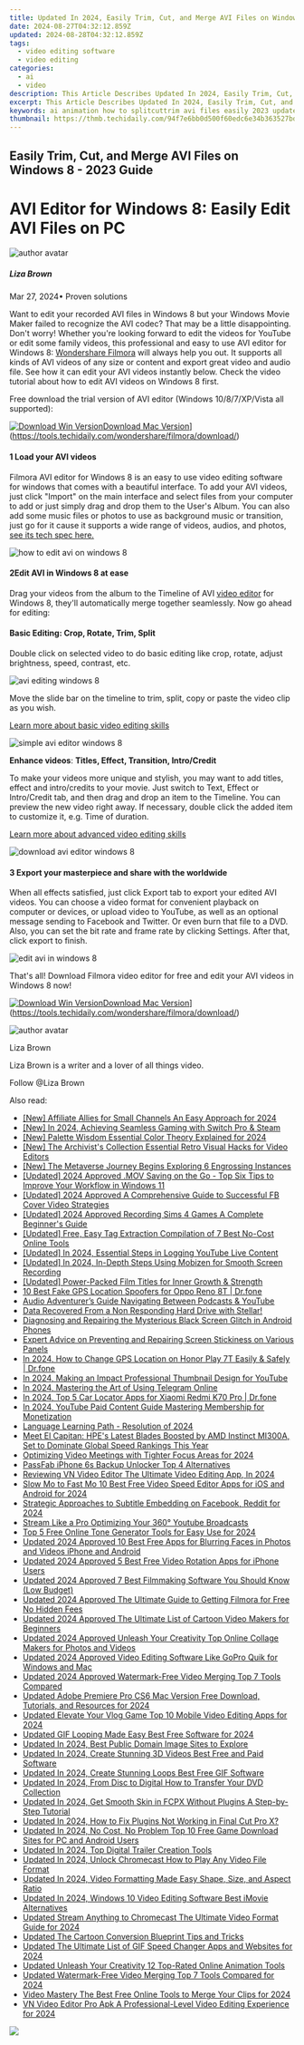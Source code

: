 ```yaml
---
title: Updated In 2024, Easily Trim, Cut, and Merge AVI Files on Windows 8 - 2023 Guide
date: 2024-08-27T04:32:12.859Z
updated: 2024-08-28T04:32:12.859Z
tags: 
  - video editing software
  - video editing
categories: 
  - ai
  - video
description: This Article Describes Updated In 2024, Easily Trim, Cut, and Merge AVI Files on Windows 8 - 2023 Guide
excerpt: This Article Describes Updated In 2024, Easily Trim, Cut, and Merge AVI Files on Windows 8 - 2023 Guide
keywords: ai animation how to splitcuttrim avi files easily 2023 update,avi editor for windows 8 easily edit avi files on pc 2023 update,easily edit avi files on your windows 8 pc a beginners guide,how to splitcuttrim avi files easily 2023 update,mastering avi file editing easy ways to trim cut and split videos 2023 update,easily trim cut and merge avi files on windows 8 2023 guide,ai animation avi editor for windows 8 easily edit avi files on pc 2023 update
thumbnail: https://thmb.techidaily.com/94f7e6bb0d500f60edc6e34b363527bd47bbfffa481cdc60b824492075830e06.jpg
---
```


## Easily Trim, Cut, and Merge AVI Files on Windows 8 - 2023 Guide

# AVI Editor for Windows 8: Easily Edit AVI Files on PC

![author avatar](https://lh5.googleusercontent.com/-AIMmjowaFs4/AAAAAAAAAAI/AAAAAAAAABc/Y5UmwDaI7HU/s250-c-k/photo.jpg)

##### Liza Brown

 Mar 27, 2024• Proven solutions

 Want to edit your recorded AVI files in Windows 8 but your Windows Movie Maker failed to recognize the AVI codec? That may be a little disappointing. Don't worry! Whether you're looking forward to edit the videos for YouTube or edit some family videos, this professional and easy to use AVI editor for Windows 8: [Wondershare Filmora](https://tools.techidaily.com/wondershare/filmora/download/) will always help you out. It supports all kinds of AVI videos of any size or content and export great video and audio file. See how it can edit your AVI videos instantly below. Check the video tutorial about how to edit AVI videos on Windows 8 first.

 Free download the trial version of AVI editor (Windows 10/8/7/XP/Vista all supported):

[![Download Win Version](https://images.wondershare.com/filmora/guide/download-btn-win.jpg)](https://tools.techidaily.com/wondershare/filmora/download/)[Download Mac Version](https://images.wondershare.com/filmora/guide/download-btn-mac.jpg)](https://tools.techidaily.com/wondershare/filmora/download/)

#### 1 Load your AVI videos

 Filmora AVI editor for Windows 8 is an easy to use video editing software for windows that comes with a beautiful interface. To add your AVI videos, just click "Import" on the main interface and select files from your computer to add or just simply drag and drop them to the User's Album. You can also add some music files or photos to use as background music or transition, just go for it cause it supports a wide range of videos, audios, and photos, [see its tech spec here.](https://tools.techidaily.com/wondershare/filmora/download/)

![how to edit avi on windows 8](https://images.wondershare.com/images/multimedia/video-editor/video-editor-main-interface.jpg)

#### 2Edit AVI in Windows 8 at ease

 Drag your videos from the album to the Timeline of AVI [video editor](https://tools.techidaily.com/wondershare/filmora/download/) for Windows 8, they'll automatically merge together seamlessly. Now go ahead for editing:

#### Basic Editing: Crop, Rotate, Trim, Split

 Double click on selected video to do basic editing like crop, rotate, adjust brightness, speed, contrast, etc.

![avi editing windows 8 ](https://images.wondershare.com/images/multimedia/video-editor/video-editor-video-audio-editing.jpg)

 Move the slide bar on the timeline to trim, split, copy or paste the video clip as you wish.

[Learn more about basic video editing skills](https://tools.techidaily.com/wondershare/filmora/download/)

![simple avi editor windows 8](https://images.wondershare.com/images/multimedia/video-editor/video-editor-split-trim.jpg)

**Enhance videos**: **Titles, Effect, Transition, Intro/Credit**

 To make your videos more unique and stylish, you may want to add titles, effect and intro/credits to your movie. Just switch to Text, Effect or Intro/Credit tab, and then drag and drop an item to the Timeline. You can preview the new video right away. If necessary, double click the added item to customize it, e.g. Time of duration.

[Learn more about advanced video editing skills](https://tools.techidaily.com/wondershare/filmora/download/)

![download avi editor windows 8](https://images.wondershare.com/images/multimedia/video-editor/video-editor-title-effect-intro.jpg)

#### 3 Export your masterpiece and share with the worldwide

 When all effects satisfied, just click Export tab to export your edited AVI videos. You can choose a video format for convenient playback on computer or devices, or upload video to YouTube, as well as an optional message sending to Facebook and Twitter. Or even burn that file to a DVD. Also, you can set the bit rate and frame rate by clicking Settings. After that, click export to finish.

![edit avi in windows 8](https://images.wondershare.com/filmora/article-images/export-output.jpg)

 That's all! Download Filmora video editor for free and edit your AVI videos in Windows 8 now!

[![Download Win Version](https://images.wondershare.com/filmora/guide/download-btn-win.jpg)](https://tools.techidaily.com/wondershare/filmora/download/)[Download Mac Version](https://images.wondershare.com/filmora/guide/download-btn-mac.jpg)](https://tools.techidaily.com/wondershare/filmora/download/)

![author avatar](https://lh5.googleusercontent.com/-AIMmjowaFs4/AAAAAAAAAAI/AAAAAAAAABc/Y5UmwDaI7HU/s250-c-k/photo.jpg)

Liza Brown

Liza Brown is a writer and a lover of all things video.

Follow @Liza Brown

<span class="atpl-alsoreadstyle">Also read:</span>
<div><ul>
<li><a href="https://eaxpv-info.techidaily.com/new-affiliate-allies-for-small-channels-an-easy-approach-for-2024/"><u>[New] Affiliate Allies for Small Channels  An Easy Approach for 2024</u></a></li>
<li><a href="https://remote-screen-capture.techidaily.com/new-in-2024-achieving-seamless-gaming-with-switch-pro-and-steam/"><u>[New] In 2024, Achieving Seamless Gaming with Switch Pro & Steam</u></a></li>
<li><a href="https://vp-tips.techidaily.com/new-palette-wisdom-essential-color-theory-explained-for-2024/"><u>[New] Palette Wisdom  Essential Color Theory Explained for 2024</u></a></li>
<li><a href="https://some-approaches.techidaily.com/new-the-archivists-collection-essential-retro-visual-hacks-for-video-editors/"><u>[New] The Archivist's Collection  Essential Retro Visual Hacks for Video Editors</u></a></li>
<li><a href="https://some-skills.techidaily.com/new-the-metaverse-journey-begins-exploring-6-engrossing-instances/"><u>[New] The Metaverse Journey Begins  Exploring 6 Engrossing Instances</u></a></li>
<li><a href="https://video-screen-grab.techidaily.com/updated-2024-approved-mov-saving-on-the-go-top-six-tips-to-improve-your-workflow-in-windows-11/"><u>[Updated] 2024 Approved  .MOV Saving on the Go - Top Six Tips to Improve Your Workflow in Windows 11</u></a></li>
<li><a href="https://facebook-clips.techidaily.com/updated-2024-approved-a-comprehensive-guide-to-successful-fb-cover-video-strategies/"><u>[Updated] 2024 Approved  A Comprehensive Guide to Successful FB Cover Video Strategies</u></a></li>
<li><a href="https://screen-activity-recording.techidaily.com/updated-2024-approved-recording-sims-4-games-a-complete-beginners-guide/"><u>[Updated] 2024 Approved  Recording Sims 4 Games  A Complete Beginner's Guide</u></a></li>
<li><a href="https://facebook-video-share.techidaily.com/updated-free-easy-tag-extraction-compilation-of-7-best-no-cost-online-tools/"><u>[Updated] Free, Easy Tag Extraction  Compilation of 7 Best No-Cost Online Tools</u></a></li>
<li><a href="https://screen-video-capture.techidaily.com/updated-in-2024-essential-steps-in-logging-youtube-live-content/"><u>[Updated] In 2024, Essential Steps in Logging YouTube Live Content</u></a></li>
<li><a href="https://screen-activity-recording.techidaily.com/updated-in-2024-in-depth-steps-using-mobizen-for-smooth-screen-recording/"><u>[Updated] In 2024, In-Depth Steps  Using Mobizen for Smooth Screen Recording</u></a></li>
<li><a href="https://extra-skills.techidaily.com/updated-power-packed-film-titles-for-inner-growth-and-strength/"><u>[Updated] Power-Packed Film Titles for Inner Growth & Strength</u></a></li>
<li><a href="https://location-fake.techidaily.com/10-best-fake-gps-location-spoofers-for-oppo-reno-8t-drfone-by-drfone-virtual-android/"><u>10 Best Fake GPS Location Spoofers for Oppo Reno 8T | Dr.fone</u></a></li>
<li><a href="https://fox-friendly.techidaily.com/audio-adventurers-guide-navigating-between-podcasts-and-youtube/"><u>Audio Adventurer’s Guide  Navigating Between Podcasts & YouTube</u></a></li>
<li><a href="https://data-wizards.techidaily.com/data-recovered-from-a-non-responding-hard-drive-with-stellar/"><u>Data Recovered From a Non Responding Hard Drive with Stellar!</u></a></li>
<li><a href="https://technical-tips.techidaily.com/diagnosing-and-repairing-the-mysterious-black-screen-glitch-in-android-phones/"><u>Diagnosing and Repairing the Mysterious Black Screen Glitch in Android Phones</u></a></li>
<li><a href="https://tech-recovery.techidaily.com/expert-advice-on-preventing-and-repairing-screen-stickiness-on-various-panels/"><u>Expert Advice on Preventing and Repairing Screen Stickiness on Various Panels</u></a></li>
<li><a href="https://review-topics.techidaily.com/in-2024-how-to-change-gps-location-on-honor-play-7t-easily-and-safely-drfone-by-drfone-virtual-android/"><u>In 2024, How to Change GPS Location on Honor Play 7T Easily & Safely | Dr.fone</u></a></li>
<li><a href="https://youtube-stream.techidaily.com/in-2024-making-an-impact-professional-thumbnail-design-for-youtube/"><u>In 2024, Making an Impact  Professional Thumbnail Design for YouTube</u></a></li>
<li><a href="https://extra-support.techidaily.com/in-2024-mastering-the-art-of-using-telegram-online/"><u>In 2024, Mastering the Art of Using Telegram Online</u></a></li>
<li><a href="https://android-location-track.techidaily.com/in-2024-top-5-car-locator-apps-for-xiaomi-redmi-k70-pro-drfone-by-drfone-virtual-android/"><u>In 2024, Top 5 Car Locator Apps for Xiaomi Redmi K70 Pro | Dr.fone</u></a></li>
<li><a href="https://youtube-web.techidaily.com/24-youtube-paid-content-guide-mastering-membership-for-monetization/"><u>In 2024, YouTube Paid Content Guide  Mastering Membership for Monetization</u></a></li>
<li><a href="https://mondly-stories.techidaily.com/language-learning-path-resolution-of-2024/"><u>Language Learning Path - Resolution of 2024</u></a></li>
<li><a href="https://ai-video-apps.techidaily.com/meet-el-capitan-hpes-latest-blades-boosted-by-amd-instinct-mi300a-set-to-dominate-global-speed-rankings-this-year/"><u>Meet El Capitan: HPE's Latest Blades Boosted by AMD Instinct MI300A, Set to Dominate Global Speed Rankings This Year</u></a></li>
<li><a href="https://extra-guidance.techidaily.com/optimizing-video-meetings-with-tighter-focus-areas-for-2024/"><u>Optimizing Video Meetings with Tighter Focus Areas for 2024</u></a></li>
<li><a href="https://ios-unlock.techidaily.com/passfab-iphone-6s-backup-unlocker-top-4-alternatives-by-drfone-ios/"><u>PassFab iPhone 6s Backup Unlocker Top 4 Alternatives</u></a></li>
<li><a href="https://ai-video-apps.techidaily.com/reviewing-vn-video-editor-the-ultimate-video-editing-app-in-2024/"><u>Reviewing VN Video Editor The Ultimate Video Editing App, In 2024</u></a></li>
<li><a href="https://ai-video-apps.techidaily.com/slow-mo-to-fast-mo-10-best-free-video-speed-editor-apps-for-ios-and-android-for-2024/"><u>Slow Mo to Fast Mo 10 Best Free Video Speed Editor Apps for iOS and Android for 2024</u></a></li>
<li><a href="https://extra-support.techidaily.com/strategic-approaches-to-subtitle-embedding-on-facebook-reddit-for-2024/"><u>Strategic Approaches to Subtitle Embedding on Facebook, Reddit for 2024</u></a></li>
<li><a href="https://youtube-zero.techidaily.com/m-like-a-pro-optimizing-your-360-youtube-broadcasts/"><u>Stream Like a Pro  Optimizing Your 360° Youtube Broadcasts</u></a></li>
<li><a href="https://ai-video-apps.techidaily.com/top-5-free-online-tone-generator-tools-for-easy-use-for-2024/"><u>Top 5 Free Online Tone Generator Tools for Easy Use for 2024</u></a></li>
<li><a href="https://ai-video-apps.techidaily.com/updated-2024-approved-10-best-free-apps-for-blurring-faces-in-photos-and-videos-iphone-and-android/"><u>Updated 2024 Approved 10 Best Free Apps for Blurring Faces in Photos and Videos iPhone and Android</u></a></li>
<li><a href="https://ai-video-apps.techidaily.com/updated-2024-approved-5-best-free-video-rotation-apps-for-iphone-users/"><u>Updated 2024 Approved 5 Best Free Video Rotation Apps for iPhone Users</u></a></li>
<li><a href="https://ai-video-apps.techidaily.com/updated-2024-approved-7-best-filmmaking-software-you-should-know-low-budget/"><u>Updated 2024 Approved 7 Best Filmmaking Software You Should Know (Low Budget)</u></a></li>
<li><a href="https://ai-video-apps.techidaily.com/updated-2024-approved-the-ultimate-guide-to-getting-filmora-for-free-no-hidden-fees/"><u>Updated 2024 Approved The Ultimate Guide to Getting Filmora for Free No Hidden Fees</u></a></li>
<li><a href="https://ai-video-apps.techidaily.com/updated-2024-approved-the-ultimate-list-of-cartoon-video-makers-for-beginners/"><u>Updated 2024 Approved The Ultimate List of Cartoon Video Makers for Beginners</u></a></li>
<li><a href="https://ai-video-apps.techidaily.com/updated-2024-approved-unleash-your-creativity-top-online-collage-makers-for-photos-and-videos/"><u>Updated 2024 Approved Unleash Your Creativity Top Online Collage Makers for Photos and Videos</u></a></li>
<li><a href="https://ai-video-apps.techidaily.com/updated-2024-approved-video-editing-software-like-gopro-quik-for-windows-and-mac/"><u>Updated 2024 Approved Video Editing Software Like GoPro Quik for Windows and Mac</u></a></li>
<li><a href="https://ai-video-apps.techidaily.com/updated-2024-approved-watermark-free-video-merging-top-7-tools-compared/"><u>Updated 2024 Approved Watermark-Free Video Merging Top 7 Tools Compared</u></a></li>
<li><a href="https://ai-video-apps.techidaily.com/updated-adobe-premiere-pro-cs6-mac-version-free-download-tutorials-and-resources-for-2024/"><u>Updated Adobe Premiere Pro CS6 Mac Version Free Download, Tutorials, and Resources for 2024</u></a></li>
<li><a href="https://ai-video-apps.techidaily.com/updated-elevate-your-vlog-game-top-10-mobile-video-editing-apps-for-2024/"><u>Updated Elevate Your Vlog Game Top 10 Mobile Video Editing Apps for 2024</u></a></li>
<li><a href="https://ai-video-apps.techidaily.com/updated-gif-looping-made-easy-best-free-software-for-2024/"><u>Updated GIF Looping Made Easy Best Free Software for 2024</u></a></li>
<li><a href="https://ai-video-apps.techidaily.com/updated-in-2024-best-public-domain-image-sites-to-explore/"><u>Updated In 2024, Best Public Domain Image Sites to Explore</u></a></li>
<li><a href="https://ai-video-apps.techidaily.com/updated-in-2024-create-stunning-3d-videos-best-free-and-paid-software/"><u>Updated In 2024, Create Stunning 3D Videos Best Free and Paid Software</u></a></li>
<li><a href="https://ai-video-apps.techidaily.com/updated-in-2024-create-stunning-loops-best-free-gif-software/"><u>Updated In 2024, Create Stunning Loops Best Free GIF Software</u></a></li>
<li><a href="https://ai-video-apps.techidaily.com/updated-in-2024-from-disc-to-digital-how-to-transfer-your-dvd-collection/"><u>Updated In 2024, From Disc to Digital How to Transfer Your DVD Collection</u></a></li>
<li><a href="https://ai-video-apps.techidaily.com/updated-in-2024-get-smooth-skin-in-fcpx-without-plugins-a-step-by-step-tutorial/"><u>Updated In 2024, Get Smooth Skin in FCPX Without Plugins A Step-by-Step Tutorial</u></a></li>
<li><a href="https://ai-video-apps.techidaily.com/updated-in-2024-how-to-fix-plugins-not-working-in-final-cut-pro-x/"><u>Updated In 2024, How to Fix Plugins Not Working in Final Cut Pro X?</u></a></li>
<li><a href="https://ai-video-apps.techidaily.com/updated-in-2024-no-cost-no-problem-top-10-free-game-download-sites-for-pc-and-android-users/"><u>Updated In 2024, No Cost, No Problem Top 10 Free Game Download Sites for PC and Android Users</u></a></li>
<li><a href="https://ai-video-apps.techidaily.com/updated-in-2024-top-digital-trailer-creation-tools/"><u>Updated In 2024, Top Digital Trailer Creation Tools</u></a></li>
<li><a href="https://ai-video-apps.techidaily.com/updated-in-2024-unlock-chromecast-how-to-play-any-video-file-format/"><u>Updated In 2024, Unlock Chromecast How to Play Any Video File Format</u></a></li>
<li><a href="https://ai-video-apps.techidaily.com/updated-in-2024-video-formatting-made-easy-shape-size-and-aspect-ratio/"><u>Updated In 2024, Video Formatting Made Easy Shape, Size, and Aspect Ratio</u></a></li>
<li><a href="https://ai-video-apps.techidaily.com/updated-in-2024-windows-10-video-editing-software-best-imovie-alternatives/"><u>Updated In 2024, Windows 10 Video Editing Software Best iMovie Alternatives</u></a></li>
<li><a href="https://ai-video-apps.techidaily.com/updated-stream-anything-to-chromecast-the-ultimate-video-format-guide-for-2024/"><u>Updated Stream Anything to Chromecast The Ultimate Video Format Guide for 2024</u></a></li>
<li><a href="https://ai-video-apps.techidaily.com/updated-the-cartoon-conversion-blueprint-tips-and-tricks/"><u>Updated The Cartoon Conversion Blueprint Tips and Tricks</u></a></li>
<li><a href="https://ai-video-apps.techidaily.com/updated-the-ultimate-list-of-gif-speed-changer-apps-and-websites-for-2024/"><u>Updated The Ultimate List of GIF Speed Changer Apps and Websites for 2024</u></a></li>
<li><a href="https://ai-video-apps.techidaily.com/updated-unleash-your-creativity-12-top-rated-online-animation-tools/"><u>Updated Unleash Your Creativity 12 Top-Rated Online Animation Tools</u></a></li>
<li><a href="https://ai-video-apps.techidaily.com/updated-watermark-free-video-merging-top-7-tools-compared-for-2024/"><u>Updated Watermark-Free Video Merging Top 7 Tools Compared for 2024</u></a></li>
<li><a href="https://ai-video-apps.techidaily.com/video-mastery-the-best-free-online-tools-to-merge-your-clips-for-2024/"><u>Video Mastery The Best Free Online Tools to Merge Your Clips for 2024</u></a></li>
<li><a href="https://ai-video-apps.techidaily.com/vn-video-editor-pro-apk-a-professional-level-video-editing-experience-for-2024/"><u>VN Video Editor Pro Apk A Professional-Level Video Editing Experience for 2024</u></a></li>
</ul></div>

<ins class="adsbygoogle"
      style="display:block"
      data-ad-client="ca-pub-7571918770474297"
      data-ad-slot="8358498916"
      data-ad-format="auto"
      data-full-width-responsive="true"></ins>
<!-- affiliate ads begin -->
<a href="https://store.massmailsoftware.com/order/checkout.php?PRODS=1095219&QTY=1&AFFILIATE=108875&CART=1"><img src="https://secure.avangate.com/images/merchant/dc87c13749315c7217cdc4ac692e704c/banera_for_partners-20_%281%29.jpg" border="0"></a>
<!-- affiliate ads end -->